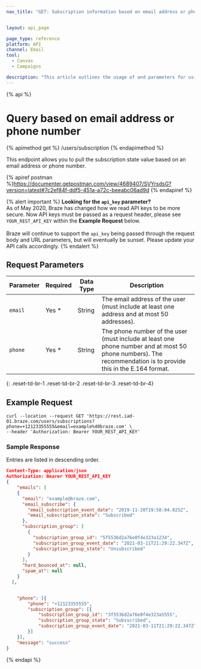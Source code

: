 ```yaml
---
nav_title: "GET: Subscription information based on email address or phone number"


layout: api_page

page_type: reference
platform: API
channel: Email
tool:
  - Canvas
  - Campaigns

description: "This article outlines the usage of and parameters for using the retrieve the subscription state associated with an email address or phone number."
---
```

{% api %}
# Query based on email address or phone number
{% apimethod get %}
/users/subscription
{% endapimethod %}

This endpoint allows you to pull the subscription state value based on an email address or phone number.

{% apiref postman %}https://documenter.getpostman.com/view/4689407/SVYrsdsG?version=latest#7c2ef84f-ddf5-451a-a72c-beeabc06ad9d {% endapiref %}

{% alert important %}
__Looking for the `api_key` parameter?__<br>As of May 2020, Braze has changed how we read API keys to be more secure. Now API keys must be passed as a request header, please see `YOUR_REST_API_KEY` within the __Example Request__ below.<br><br>Braze will continue to support the `api_key` being passed through the request body and URL parameters, but will eventually be sunset. Please update your API calls accordingly.
{% endalert %}

## Request Parameters



| Parameter | Required | Data Type | Description |
| ----------|-----------| ----------|----- |
| `email` | Yes * | String | The email address of the user (must include at least one address and at most 50 addresses). |
| `phone` | Yes * | String | The phone number of the user (must include at least one phone number and at most 50 phone numbers). The recommendation is to provide this in the E.164 format. |

{: .reset-td-br-1 .reset-td-br-2 .reset-td-br-3  .reset-td-br-4}


## Example Request
```
curl --location --request GET 'https://rest.iad-01.braze.com/users/subscriptions?phone=+12123355555&email=example%40braze.com' \
--header 'Authorization: Bearer YOUR_REST_API_KEY'
```

### Sample Response

Entries are listed in descending order.

```json
Content-Type: application/json
Authorization: Bearer YOUR_REST_API_KEY
{
	"emails": [
    {
      "email": "example@braze.com",
      "email_subscribe": {
        "email_subscription_event_date": "2019-11-20T19:58:04.825Z",
        "email_subscription_state": "Subscribed"
      },
      "subscription_group": [
        {
          "subscription_group_id": "5f5536d2a76e0f4e323a1234",
          "subscription_group_event_date": "2021-03-11T21:29:22.347Z",
          "subscription_group_state": "Unsubscribed"
        }
      ],
      "hard_bounced_at": null,
      "spam_at": null
    }
  ],


	"phone": [{
		"phone": "+12123355555",
		"subscription_group": [{
			"subscription_group_id": "3f5536d2a76e0f4e323a5555",
			"subscription_group_state": "Subsscribed",
			"subscription_group_event_date": "2021-03-11T21:29:22.347Z"
		}]
	}],
	"message": "success"
}

```
{% endapi %}
